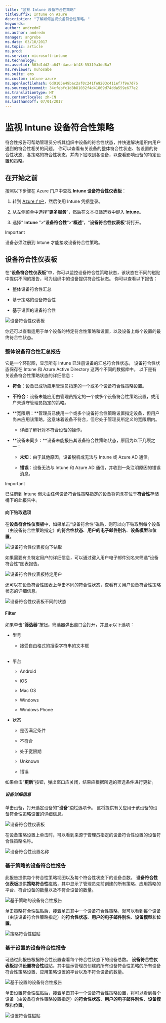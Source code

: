 ```yaml
---
title: "监视 Intune 设备符合性策略"
titleSuffix: Intune on Azure
description: "了解如何监视设备符合性策略。"
keywords: 
author: andredm7
ms.author: andredm
manager: angrobe
ms.date: 03/10/2017
ms.topic: article
ms.prod: 
ms.service: microsoft-intune
ms.technology: 
ms.assetid: 503d1dd2-a647-4aea-bf48-55319a3dd8a7
ms.reviewer: muhosabe
ms.suite: ems
ms.custom: intune-azure
ms.openlocfilehash: 6d0105e49bac2af0c241fe9203c411ef7f9e7d76
ms.sourcegitcommit: 34cfebfc1d8b81032f4d41869d74dda559e677e2
ms.translationtype: HT
ms.contentlocale: zh-CN
ms.lasthandoff: 07/01/2017
---
```

# <a name="monitor-intune-device-compliance-policies"></a>监视 Intune 设备符合性策略

符合性报告可帮助管理员分析其组织中设备的符合性状态，并快速解决组织内用户遇到的符合性相关的问题。 你可以查看有关设备的整体符合性状态、各设置的符合性状态、各策略的符合性状态，并向下钻取到各设备，以查看影响设备的特定设置和策略。

## <a name="before-you-begin"></a>在开始之前

按照以下步骤在 Azure 门户中查找 **Intune 设备符合性仪表板**：

1.  转到 [Azure 门户](https://portal.azure.com)，然后使用 Intune 凭据登录。

2.  从左侧菜单中选择“**更多服务**”，然后在文本框筛选器中键入 **Intune**。

3.  选择“ **Intune** ”&gt;“**设备符合性**”&gt;“**概述**”，“**设备符合性仪表板**”将打开。

> [!IMPORTANT] 
> 设备必须注册到 Intune 才能接收设备符合性策略。

## <a name="device-compliance-dashboard"></a>设备符合性仪表板

在“**设备符合性仪表板**”中，你可以监控设备符合性策略状态，该状态在不同的磁贴中提供不同的报告，可为组织中的设备提供符合性状态。 你可以查看以下报告：

-   整体设备符合性汇总

-   基于策略的设备符合性

-   基于设置的设备符合性

![设备符合性仪表板](./media/idc-1.png)

你还可以查看适用于单个设备的特定符合性策略和设置，以及设备上每个设置的最终符合性状态。

### <a name="overall-device-compliance-aggregate-report"></a>整体设备符合性汇总报告

它是一个环形图，显示所有 Intune 已注册设备的汇总符合性状态。 设备符合性状态保存在 Intune 和 Azure Active Directory 这两个不同的数据库中。 以下是有关设备符合性策略状态的详细信息：

-   **符合**：设备已成功应用管理员指定的一个或多个设备符合性策略设置。

-   **不符合**：设备未能应用由管理员指定的一个或多个设备符合性策略设置，或用户未遵守管理员指定的策略。

-   **宽限期：**管理员已使用一个或多个设备符合性策略设置指定设备，但用户尚未应用该策略，这意味着设备不符合，但它处于管理员所定义的宽限期内。

    -   详细了解针对不符合设备的操作。

-   **设备未同步：**设备未能报告其设备符合性策略状态，原因为以下几项之一：

    -   **未知**：由于其他原因，设备脱机或无法与 Intune 或 Azure AD 通信。

    -   **错误**：设备无法与 Intune 和 Azure AD 通信，并收到一条注明原因的错误消息。

> [!IMPORTANT] 
> 已注册到 Intune 但未由任何设备符合性策略指定的设备将包含在位于**符合性**存储桶下的此报告中。

#### <a name="drill-down-option"></a>向下钻取选项

在**设备符合性仪表板**中，如果单击“设备符合性”磁贴，则可以向下钻取到每个设备（由设备符合性策略指定）的**符合性状态**、**用户的电子邮件别名**、**设备模型**和**位置**。

![设备符合性仪表板向下钻取](./media/idc-2.png)

如果需要有关特定用户的详细信息，可以通过键入用户电子邮件别名来筛选“设备符合性”图表报告。

![设备符合性仪表板特定用户](./media/idc-3.png)

还可以在设备符合性图表上单击不同的符合性状态，查看有关用户设备符合性策略状态的详细信息。

![设备符合性仪表板不同的状态](./media/idc-4.png)

#### <a name="filter"></a>Filter

如果单击“**筛选器**”按钮，筛选器弹出窗口会打开，并显示以下选项：

-   型号

    -   接受自由格式的搜索字符串的文本框
<br></br>
-   平台

    -   Android

    -   iOS

    -   Mac OS

    -   Windows

    -   Windows Phone

-   状态

    -   是否满足条件

    -   不符合

    -   处于宽限期

    -   Unknown

    -   错误

如果单击“**更新**”按钮，弹出窗口应关闭，结果应根据所选的筛选条件进行更新。

##### <a name="device-details"></a>设备详细信息

单击设备，打开选定设备的“**设备**”边栏选项卡。 这将提供有关应用于该设备的设备符合性策略设置的详细信息。

![设备符合性仪表板](./media/idc-6.png)

在设备策略设置上单击时，可以看到来源于管理员指定的设备符合性设置的设备符合性策略名称。

![设备符合性设置名称](./media/idc-7.png)

### <a name="per-policy-device-compliance-report"></a>基于策略的设备符合性报告

此报告提供每个符合性策略视图以及每个符合性状态下的设备总数。 **设备符合性仪表板**提供**策略符合性**磁贴，其中显示了管理员先前创建的所有策略、应用策略的平台、符合设备的数量以及不符合设备的数量。

![基于策略的设备符合性报告](./media/idc-8.png)

单击策略符合性磁贴后，接着单击其中一个设备符合性策略，就可以看到每个设备（由该设备符合性策略指定）的**符合性状态**、**用户的电子邮件别名**、**设备模型**和**位置**。

![策略符合性磁贴](./media/idc-9.png)

### <a name="per-setting-device-compliance-report"></a>基于设置的设备符合性报告

可通过此报告根据符合性设置查看每个符合性状态下的设备总数。 **设备符合性仪表板**提供**设置符合性**磁贴，其中显示管理员创建的所有设备符合性策略的所有设备符合性策略设置、应用策略设置的平台以及不符合设备的数量。

![基于设置的设备符合性报告](./media/idc-10.png)

单击设置符合性磁贴后，接着单击其中一个设备符合性策略设置，将可以看到每个设备（由设备符合性策略设置指定）的**符合性状态**、**用户的电子邮件别名**、**设备模型**和**位置**。

![设置符合性磁贴](./media/idc-11.png)
